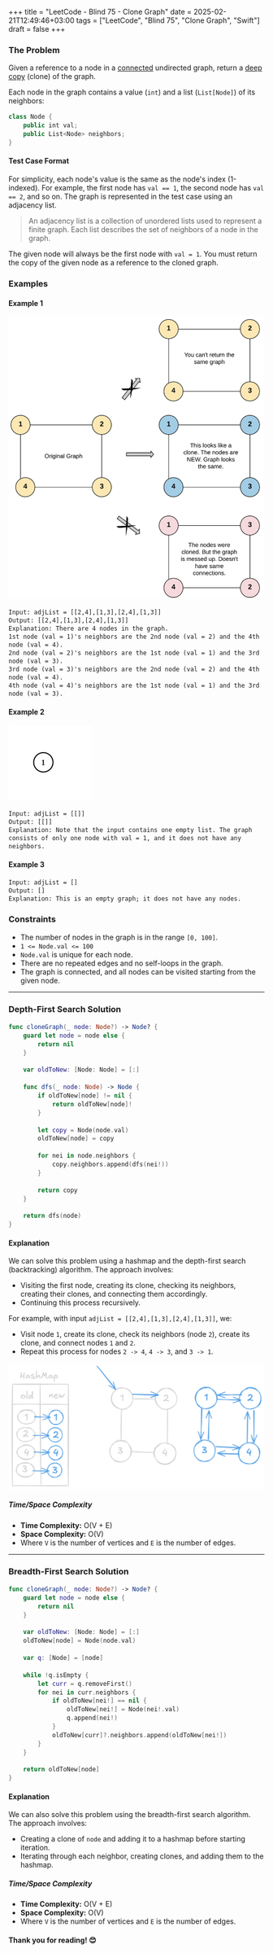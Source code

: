 +++
title = "LeetCode - Blind 75 - Clone Graph"
date = 2025-02-21T12:49:46+03:00
tags = ["LeetCode", "Blind 75", "Clone Graph", "Swift"]
draft = false
+++

### The Problem
Given a reference to a node in a [connected](https://en.wikipedia.org/wiki/Connectivity_(graph_theory)#Connected_graph) undirected graph, return a [deep copy](https://en.wikipedia.org/wiki/Object_copying#Deep_copy) (clone) of the graph.

Each node in the graph contains a value (`int`) and a list (`List[Node]`) of its neighbors:

```swift
class Node {
    public int val;
    public List<Node> neighbors;
}
```

#### Test Case Format
For simplicity, each node's value is the same as the node's index (1-indexed). For example, the first node has `val == 1`, the second node has `val == 2`, and so on. The graph is represented in the test case using an adjacency list.

> An adjacency list is a collection of unordered lists used to represent a finite graph. Each list describes the set of neighbors of a node in the graph.

The given node will always be the first node with `val = 1`. You must return the copy of the given node as a reference to the cloned graph.

### Examples

#### Example 1
![alt image](images/133_clone_graph_question.png#center)
```
Input: adjList = [[2,4],[1,3],[2,4],[1,3]]
Output: [[2,4],[1,3],[2,4],[1,3]]
Explanation: There are 4 nodes in the graph.
1st node (val = 1)'s neighbors are the 2nd node (val = 2) and the 4th node (val = 4).
2nd node (val = 2)'s neighbors are the 1st node (val = 1) and the 3rd node (val = 3).
3rd node (val = 3)'s neighbors are the 2nd node (val = 2) and the 4th node (val = 4).
4th node (val = 4)'s neighbors are the 1st node (val = 1) and the 3rd node (val = 3).
```

#### Example 2
![alt image](images/graph.png#center)
```
Input: adjList = [[]]
Output: [[]]
Explanation: Note that the input contains one empty list. The graph consists of only one node with val = 1, and it does not have any neighbors.
```

#### Example 3
```
Input: adjList = []
Output: []
Explanation: This is an empty graph; it does not have any nodes.
```

### Constraints
* The number of nodes in the graph is in the range `[0, 100]`.
* `1 <= Node.val <= 100`
* `Node.val` is unique for each node.
* There are no repeated edges and no self-loops in the graph.
* The graph is connected, and all nodes can be visited starting from the given node.

---

### Depth-First Search Solution

```swift
func cloneGraph(_ node: Node?) -> Node? {
    guard let node = node else {
        return nil
    }

    var oldToNew: [Node: Node] = [:]

    func dfs(_ node: Node) -> Node {
        if oldToNew[node] != nil {
            return oldToNew[node]!
        }

        let copy = Node(node.val)
        oldToNew[node] = copy

        for nei in node.neighbors {
            copy.neighbors.append(dfs(nei!))
        }

        return copy
    }

    return dfs(node)
}
```

#### Explanation
We can solve this problem using a hashmap and the depth-first search (backtracking) algorithm. The approach involves:
- Visiting the first node, creating its clone, checking its neighbors, creating their clones, and connecting them accordingly.
- Continuing this process recursively.

For example, with input `adjList = [[2,4],[1,3],[2,4],[1,3]]`, we:
- Visit node `1`, create its clone, check its neighbors (node `2`), create its clone, and connect nodes `1` and `2`.
- Repeat this process for nodes `2 -> 4`, `4 -> 3`, and `3 -> 1`.

![alt image](images/p-133.png#center)

##### Time/Space Complexity
* **Time Complexity:** O(V + E)
* **Space Complexity:** O(V)
* Where `V` is the number of vertices and `E` is the number of edges.

---

### Breadth-First Search Solution

```swift
func cloneGraph(_ node: Node?) -> Node? {
    guard let node = node else {
        return nil
    }

    var oldToNew: [Node: Node] = [:]
    oldToNew[node] = Node(node.val)

    var q: [Node] = [node]

    while !q.isEmpty {
        let curr = q.removeFirst()
        for nei in curr.neighbors {
            if oldToNew[nei!] == nil {
                oldToNew[nei!] = Node(nei!.val)
                q.append(nei!)
            }
            oldToNew[curr]?.neighbors.append(oldToNew[nei!])
        }
    }

    return oldToNew[node]
}
```

#### Explanation
We can also solve this problem using the breadth-first search algorithm. The approach involves:
- Creating a clone of `node` and adding it to a hashmap before starting iteration.
- Iterating through each neighbor, creating clones, and adding them to the hashmap.

##### Time/Space Complexity
* **Time Complexity:** O(V + E)
* **Space Complexity:** O(V)
* Where `V` is the number of vertices and `E` is the number of edges.

#### Thank you for reading! 😊
